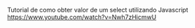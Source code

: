 Tutorial de como obter valor de um select utilizando Javascript
https://www.youtube.com/watch?v=Nwh7zHicmwU